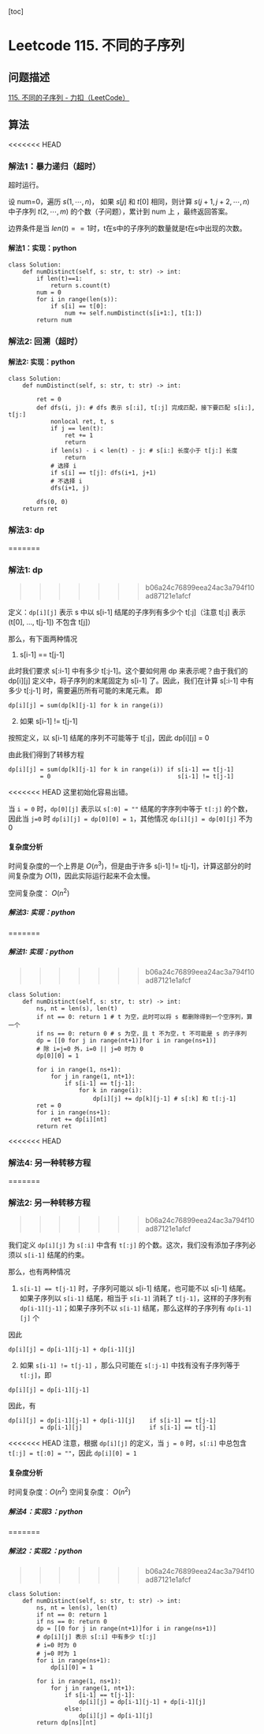 [toc]

# Leetcode 115. 不同的子序列 

## 问题描述

[115. 不同的子序列 - 力扣（LeetCode）](https://leetcode-cn.com/problems/distinct-subsequences/)

## 算法

<<<<<<< HEAD
### 解法1：暴力递归（超时）

超时运行。

设 num=0，遍历 $s(1,\cdots, n)$，
如果 $s[j]$ 和 $t[0]$ 相同，则计算 $s(j+1,j+2, \cdots, n)$ 中子序列 $t(2,\cdots, m)$ 的个数（子问题），累计到 num 上 ，最终返回答案。

边界条件是当 $len(t)==1$时，t在s中的子序列的数量就是t在s中出现的次数。

#### 解法1：实现：python

```
class Solution:
    def numDistinct(self, s: str, t: str) -> int:
        if len(t)==1:
            return s.count(t)
        num = 0
        for i in range(len(s)):
            if s[i] == t[0]:
                num += self.numDistinct(s[i+1:], t[1:])
        return num
```

### 解法2: 回溯（超时）

#### 解法2: 实现：python

```
class Solution:
    def numDistinct(self, s: str, t: str) -> int:

        ret = 0
        def dfs(i, j): # dfs 表示 s[:i], t[:j] 完成匹配，接下要匹配 s[i:], t[j:]
            nonlocal ret, t, s
            if j == len(t):
                ret += 1
                return 
            if len(s) - i < len(t) - j: # s[i:] 长度小于 t[j:] 长度
                return
            # 选择 i
            if s[i] == t[j]: dfs(i+1, j+1)
            # 不选择 i
            dfs(i+1, j)
        
        dfs(0, 0)
    return ret
```

### 解法3: dp
=======
### 解法1: dp
>>>>>>> b06a24c76899eea24ac3a794f10ad87121e1afcf

定义：`dp[i][j]` 表示 s 中以 s[i-1] 结尾的子序列有多少个 t[:j]（注意 t[:j] 表示 (t[0], ..., t[j-1]) 不包含 t[j]）

那么，有下面两种情况

1. s[i-1] == t[j-1]

此时我们要求 s[:i-1] 中有多少 t[:j-1]。这个要如何用 dp 来表示呢？由于我们的 dp[i][j] 定义中，将子序列的末尾固定为 s[i-1] 了。因此，我们在计算 s[:i-1] 中有多少 t[:j-1] 时，需要遍历所有可能的末尾元素。
即 

```
dp[i][j] = sum(dp[k][j-1] for k in range(i))
```

2. 如果 s[i-1] != t[j-1]

按照定义，以 s[i-1] 结尾的序列不可能等于 t[:j]，因此 dp[i][j] = 0

由此我们得到了转移方程

```
dp[i][j] = sum(dp[k][j-1] for k in range(i)) if s[i-1] == t[j-1]
         = 0                                    s[i-1] != t[j-1]
```

<<<<<<< HEAD
这里初始化容易出错。

当 `i = 0` 时，`dp[0][j]` 表示以 `s[:0] = ""` 结尾的字序列中等于 `t[:j]` 的个数，因此当 `j=0` 时 `dp[i][j] = dp[0][0] = 1`，其他情况 `dp[i][j] = dp[0][j]` 不为 0 

#### 复杂度分析

时间复杂度的一个上界是 $O(n^3)$，但是由于许多 s[i-1] != t[j-1]，计算这部分的时间复杂度为 $O(1)$，因此实际运行起来不会太慢。

空间复杂度： $O(n^2)$

##### 解法3: 实现：python
=======
##### 解法1: 实现：python
>>>>>>> b06a24c76899eea24ac3a794f10ad87121e1afcf

```
class Solution:
    def numDistinct(self, s: str, t: str) -> int:
        ns, nt = len(s), len(t)
        if nt == 0: return 1 # t 为空，此时可以将 s 都删除得到一个空序列，算一个
        if ns == 0: return 0 # s 为空，且 t 不为空，t 不可能是 s 的子序列
        dp = [[0 for j in range(nt+1)]for i in range(ns+1)]
        # 除 i=j=0 外，i=0 || j=0 时为 0
        dp[0][0] = 1

        for i in range(1, ns+1):
            for j in range(1, nt+1):
                if s[i-1] == t[j-1]:
                    for k in range(i):
                        dp[i][j] += dp[k][j-1] # s[:k] 和 t[:j-1]
        ret = 0
        for i in range(ns+1):
            ret += dp[i][nt]
        return ret
```

<<<<<<< HEAD
### 解法4: 另一种转移方程
=======
### 解法2: 另一种转移方程
>>>>>>> b06a24c76899eea24ac3a794f10ad87121e1afcf


我们定义 `dp[i][j]` 为 `s[:i]` 中含有 `t[:j]` 的个数。这次，我们没有添加子序列必须以 `s[i-1]` 结尾的约束。

那么，也有两种情况

1. `s[i-1] == t[j-1]` 时，子序列可能以 s[i-1] 结尾，也可能不以 s[i-1] 结尾。
如果子序列以 `s[i-1]` 结尾，相当于 `s[i-1]` 消耗了 `t[j-1]`，这样的子序列有 `dp[i-1][j-1]`；如果子序列不以 `s[i-1]` 结尾，那么这样的子序列有 `dp[i-1][j]` 个

因此

```
dp[i][j] = dp[i-1][j-1] + dp[i-1][j]
```

2. 如果 `s[i-1] != t[j-1]` ，那么只可能在 `s[:j-1]` 中找有没有子序列等于 `t[:j]`，即

```
dp[i][j] = dp[i-1][j-1]
```

因此，有

```
dp[i][j] = dp[i-1][j-1] + dp[i-1][j]    if s[i-1] == t[j-1]
         = dp[i-1][j]                   if s[i-1] == t[j-1]
```

<<<<<<< HEAD
注意，根据 `dp[i][j]` 的定义，当 `j = 0` 时，`s[:i]` 中总包含 `t[:j] = t[:0] = ""`，因此 `dp[i][0] = 1`

#### 复杂度分析

时间复杂度：$O(n^2)$
空间复杂度： $O(n^2)$

##### 解法4：实现3：python
=======
##### 解法2：实现2：python
>>>>>>> b06a24c76899eea24ac3a794f10ad87121e1afcf

```
class Solution:
    def numDistinct(self, s: str, t: str) -> int:
        ns, nt = len(s), len(t)
        if nt == 0: return 1
        if ns == 0: return 0
        dp = [[0 for j in range(nt+1)]for i in range(ns+1)]
        # dp[i][j] 表示 s[:i] 中有多少 t[:j]
        # i=0 时为 0
        # j=0 时为 1
        for i in range(ns+1):
            dp[i][0] = 1

        for i in range(1, ns+1):
            for j in range(1, nt+1):
                if s[i-1] == t[j-1]:
                    dp[i][j] = dp[i-1][j-1] + dp[i-1][j]
                else:
                    dp[i][j] = dp[i-1][j]
        return dp[ns][nt]
```